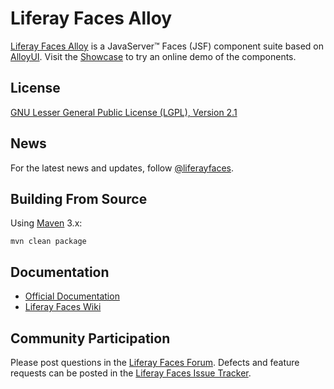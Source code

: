 # Liferay Faces Alloy

[Liferay Faces Alloy](http://www.liferay.com/community/liferay-projects/liferay-faces/overview) is a JavaServer&trade;
Faces (JSF) component suite based on [AlloyUI](http://alloyui.com/). Visit the
[Showcase](http://www.liferayfaces.org/web/guest/showcase) to try an online demo of the components.

## License

[GNU Lesser General Public License (LGPL), Version 2.1](http://www.gnu.org/licenses/old-licenses/lgpl-2.1.txt)

## News

For the latest news and updates, follow [@liferayfaces](https://twitter.com/liferayfaces).

## Building From Source

Using [Maven](https://maven.apache.org/) 3.x:

	mvn clean package

## Documentation

* [Official Documentation](http://www.liferay.com/community/liferay-projects/liferay-faces/documentation)
* [Liferay Faces Wiki](http://www.liferay.com/community/wiki/-/wiki/Main/Liferay+Faces)

## Community Participation

Please post questions in the [Liferay Faces Forum](http://www.liferay.com/community/forums/-/message_boards/category/13289027).
Defects and feature requests can be posted in the [Liferay Faces Issue Tracker](http://issues.liferay.com/browse/FACES).